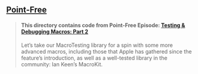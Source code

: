 ## [Point-Free](https://www.pointfree.co)

> #### This directory contains code from Point-Free Episode: [Testing & Debugging Macros: Part 2](https://www.pointfree.co/episodes/ep251-testing-debugging-macros-part-2)
>
> Let’s take our MacroTesting library for a spin with some more advanced macros, including those that Apple has gathered since the feature’s introduction, as well as a well-tested library in the community: Ian Keen’s MacroKit.
